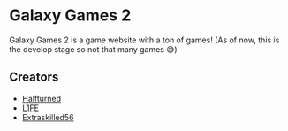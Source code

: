 # Galaxy Games 2
Galaxy Games 2 is a game website with a ton of games!  (As of now, this is the develop stage so not that many games 😅)
## Creators
- [Halfturned](https://github.com/halfturned)
- [L1FE](https://linktr.ee/l1fenr)
- [Extraskilled56](https://github.com/Extraskilled56)